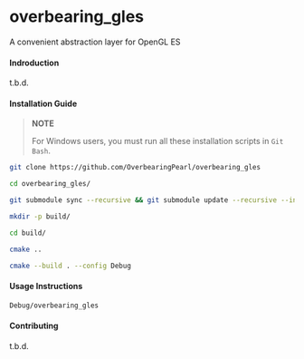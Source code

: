 # overbearing_gles
A convenient abstraction layer for OpenGL ES

#### Indroduction

t.b.d.

#### Installation Guide

> **NOTE**
>
> For Windows users, you must run all these installation scripts in `Git Bash`.

```bash
git clone https://github.com/OverbearingPearl/overbearing_gles
```

```bash
cd overbearing_gles/
```

```bash
git submodule sync --recursive && git submodule update --recursive --init
```

```bash
mkdir -p build/
```

```bash
cd build/
```

```bash
cmake ..
```

```bash
cmake --build . --config Debug
```

#### Usage Instructions

```bash
Debug/overbearing_gles
```

#### Contributing

t.b.d.
